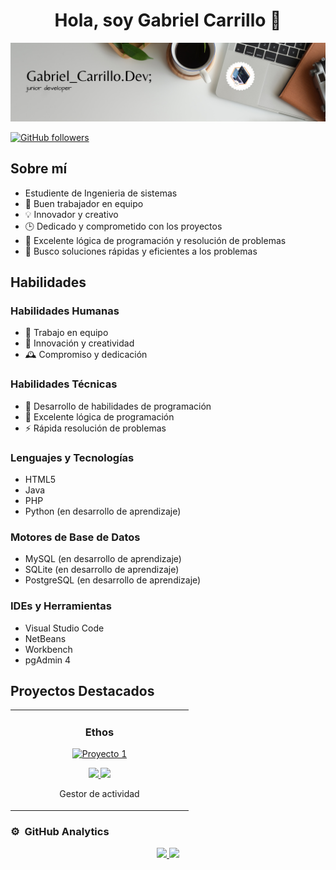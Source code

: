<div align="center">
  <h1 align="center">Hola, soy Gabriel Carrillo 👋</h1>
</div>
<img src="Gabriel Linkedin .png" alt="Imagen de portada">

[![GitHub followers](https://img.shields.io/github/followers/GabrielCarrilloF?style=social)](https://github.com/GabrielCarrillof)

## Sobre mí
- Estudiente de Ingenieria de sistemas
- 💼 Buen trabajador en equipo
- 💡 Innovador y creativo
- 🕒 Dedicado y comprometido con los proyectos
- 🧠 Excelente lógica de programación y resolución de problemas
- 🚀 Busco soluciones rápidas y eficientes a los problemas

## Habilidades

### Habilidades Humanas

- 🤝 Trabajo en equipo
- 🧩 Innovación y creatividad
- 🕰 Compromiso y dedicación

### Habilidades Técnicas

- 🔧 Desarrollo de habilidades de programación
- 🧠 Excelente lógica de programación
- ⚡ Rápida resolución de problemas

### Lenguajes y Tecnologías

- HTML5
- Java
- PHP
- Python (en desarrollo de aprendizaje)

### Motores de Base de Datos

- MySQL (en desarrollo de aprendizaje)
- SQLite (en desarrollo de aprendizaje)
- PostgreSQL (en desarrollo de aprendizaje)

### IDEs y Herramientas

- Visual Studio Code
- NetBeans
- Workbench
- pgAdmin 4

## Proyectos Destacados

<table>
<tr>
<td width="50%">
<h3 align="center">Ethos</h3>
<div align="center">
<a href="" target="_blank"><img src="https://github.com/GabrielCarrilloF/Ethos/blob/main/imagenes/iconos/Logo-Ethos.ico" width="400" alt="Proyecto 1"></a>
<p>
<a href="https://github.com/GabrielCarrilloF/Ethos" target="_blank">
<img src="https://img.shields.io/badge/CÓDIGO-ff9?style=for-the-badge&logo=github&logoColor=black">
</a>
<img src="https://img.shields.io/badge/-Youtube-green?style=for-the-badge&color=fbfc40">
</a>
</p>
<p>Gestor de actividad </p>
</div>
</td>
</table>

### ⚙️ &nbsp;GitHub Analytics

<p align="center"> <a href="https://github.com/GabrielCarrilloF"> <img height="180em" src="https://github-readme-stats-eight-theta.vercel.app/api?username=GabrielCarrilloF&show_icons=true&theme=algolia&include_all_commits=true&count_private=true"/> <img height="180em" src="https://github-readme-stats-eight-theta.vercel.app/api/top-langs/?username=GabrielCarrilloF&layout=compact&langs_count=8&theme=algolia"/> </a> </p>
